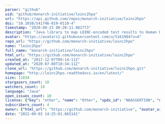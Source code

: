 ```yaml
---
parser: "github"
uid: "github/monarch-initiative/loinc2hpo"
url: "https://api.github.com/repos/monarch-initiative/loinc2hpo"
doi: "10.1038/S41746-019-0110-4"
timestamp: "2020-08-23 00:20:11.981773"
description: "Java library to map LOINC-encoded test results to Human Phenotype Ontology"
avatar: "https://avatars1.githubusercontent.com/u/5161984?v=4"
repo_url: "https://github.com/monarch-initiative/loinc2hpo"
name: "loinc2hpo"
full_name: "monarch-initiative/loinc2hpo"
html_url: "https://github.com/monarch-initiative/loinc2hpo"
created_at: "2017-12-07T09:14:11Z"
updated_at: "2020-07-08T18:34:11Z"
clone_url: "https://github.com/monarch-initiative/loinc2hpo.git"
homepage: "http://loinc2hpo.readthedocs.io/en/latest/"
size: 11834
stargazers_count: 10
watchers_count: 10
language: "Java"
open_issues_count: 10
license: {"key": "other", "name": "Other", "spdx_id": "NOASSERTION", "url": null, "node_id": "MDc6TGljZW5zZTA="}
subscribers_count: 4
owner: {"html_url": "https://github.com/monarch-initiative", "avatar_url": "https://avatars1.githubusercontent.com/u/5161984?v=4", "login": "monarch-initiative", "type": "Organization"}
date: "2022-09-03 14:25:01.865141"
---
```

